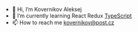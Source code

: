 - 👋 Hi, I’m Kovernikov Aleksej
- 🌱 I’m currently learning React Redux [TypeScript](https://camo.githubusercontent.com/92c6eee91f3d5294aa5599176d0d42af2da4c31504b10ffed55c8ccfe513642b/68747470733a2f2f696d672e736869656c64732e696f2f62616467652f2d547970655363726970742d3541303039443f7374796c653d666c6174266c6f676f)
- 📫 How to reach me kovernikov@post.cz
<!---
kovernikov/kovernikov is a ✨ special ✨ repository because its `README.md` (this file) appears on your GitHub profile.
You can click the Preview link to take a look at your changes.
--->
